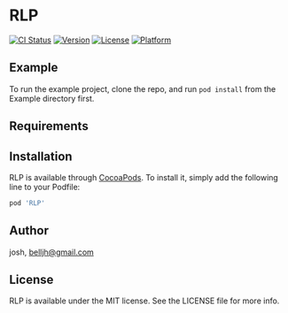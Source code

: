 # RLP

[![CI Status](http://img.shields.io/travis/josh/RLP.svg?style=flat)](https://travis-ci.org/josh/RLP)
[![Version](https://img.shields.io/cocoapods/v/RLP.svg?style=flat)](http://cocoapods.org/pods/RLP)
[![License](https://img.shields.io/cocoapods/l/RLP.svg?style=flat)](http://cocoapods.org/pods/RLP)
[![Platform](https://img.shields.io/cocoapods/p/RLP.svg?style=flat)](http://cocoapods.org/pods/RLP)

## Example

To run the example project, clone the repo, and run `pod install` from the Example directory first.

## Requirements

## Installation

RLP is available through [CocoaPods](http://cocoapods.org). To install
it, simply add the following line to your Podfile:

```ruby
pod 'RLP'
```

## Author

josh, belljh@gmail.com

## License

RLP is available under the MIT license. See the LICENSE file for more info.
